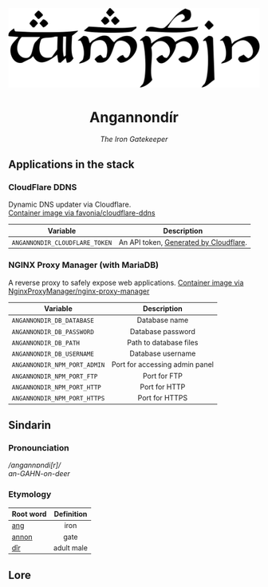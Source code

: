 <div align="center">
<img src="../resources/images/angannondir.svg" alt="Enedos written in Tengwar" style="max-width:100%;">

# Angannondír
_The Iron Gatekeeper_
</div>

## Applications in the stack

### CloudFlare DDNS
Dynamic DNS updater via Cloudflare.  
[Container image via favonia/cloudflare-ddns](https://github.com/favonia/cloudflare-ddns)

| Variable | Description |
|------------------------------------|:-----:|
| `ANGANNONDIR_CLOUDFLARE_TOKEN` | An API token, [Generated by Cloudflare](https://dash.cloudflare.com/profile/api-tokens).  |

### NGINX Proxy Manager (with MariaDB)
A reverse proxy to safely expose web applications. 
[Container image via NginxProxyManager/nginx-proxy-manager](https://github.com/NginxProxyManager/nginx-proxy-manager)

| Variable | Description |
|----------|:-----------:|
| `ANGANNONDIR_DB_DATABASE` | Database name           |
| `ANGANNONDIR_DB_PASSWORD` | Database password       |
| `ANGANNONDIR_DB_PATH`     | Path to database files  |
| `ANGANNONDIR_DB_USERNAME` | Database username       |
| `ANGANNONDIR_NPM_PORT_ADMIN` | Port for accessing admin panel |
| `ANGANNONDIR_NPM_PORT_FTP`   | Port for FTP     |
| `ANGANNONDIR_NPM_PORT_HTTP`  | Port for HTTP  |
| `ANGANNONDIR_NPM_PORT_HTTPS` | Port for HTTPS |


## Sindarin

### Pronounciation

_/angannɒndi[r]/_  
_an-GAHN-on-deer_


### Etymology

| Root word | Definition |
|-----------|:----------:|
| [ang](https://www.elfdict.com/wt/11139)       | iron         |
| [annon](https://www.elfdict.com/wt/11172)     | gate         |
| [dîr](https://www.elfdict.com/wt/513273)      | adult male        |


## Lore
